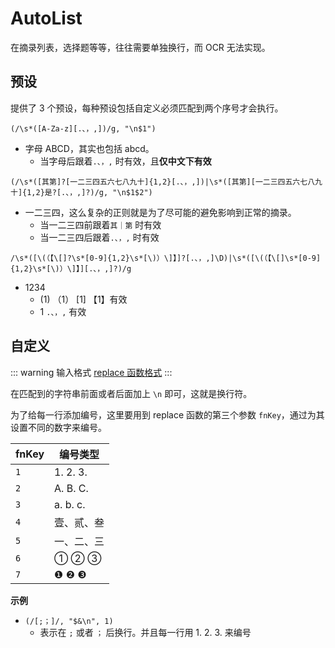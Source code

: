 # AutoList

在摘录列表，选择题等等，往往需要单独换行，而 OCR 无法实现。

## 预设

提供了 3 个预设，每种预设包括自定义必须匹配到两个序号才会执行。

`(/\s*([A-Za-z][.、，,])/g, "\n$1")`

- 字母 ABCD，其实也包括 abcd。
  - 当字母后跟着`.、，,` 时有效，且**仅中文下有效**

`(/\s*([其第]?[一二三四五六七八九十]{1,2}[.、，,])|\s*([其第][一二三四五六七八九十]{1,2}是?[.、，,]?)/g, "\n$1$2")`

- 一二三四，这么复杂的正则就是为了尽可能的避免影响到正常的摘录。
  - 当一二三四前跟着`其｜第` 时有效
  - 当一二三四后跟着`.、，,` 时有效

`/\s*([\(（【\[]?\s*[0-9]{1,2}\s*[\)）\]】]?[.、，,]\D)|\s*([\(（【\[]\s*[0-9]{1,2}\s*[\)）\]】][.、，,]?)/g`

- 1234
  - (1) （1） [1] 【1】有效
  - 1 `.、，,` 有效

## 自定义

::: warning 输入格式
[replace 函数格式](../custom.md#replace-函数)
:::

在匹配到的字符串前面或者后面加上 `\n` 即可，这就是换行符。

为了给每一行添加编号，这里要用到 replace 函数的第三个参数 `fnKey`，通过为其设置不同的数字来编号。

| fnKey | 编号类型   |
| ----- | ---------- |
| `1`   | 1. 2. 3.   |
| `2`   | A. B. C.   |
| `3`   | a. b. c.   |
| `4`   | 壹、贰、叁 |
| `5`   | 一、二、三 |
| `6`   | ① ② ③      |
| `7`   | ❶ ❷ ❸      |

**示例**

- `(/[;；]/, "$&\n", 1)`
  - 表示在 `;` 或者 `；` 后换行。并且每一行用 1. 2. 3. 来编号
